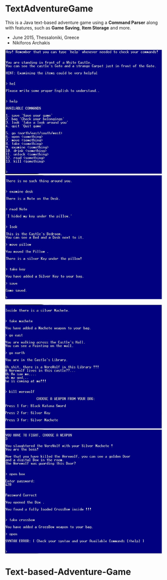 # TextAdventureGame

This is a Java text-based adventure game using a <b>Command Parser</b> along with features, such as <b>Game Saving</b>, <b>Item Storage</b> and more.


- June 2015, Thessaloniki, Greece
- Nikiforos Archakis


 	
<a href="/commands.JPG"><img src="commands.JPG"></a>
<a href="saving.JPG"><img src="saving.JPG"></a>
	
	
 	
<a href="werewolf.JPG"><img src="werewolf.JPG"></a>
<a href="crossbow.JPG"><img src="crossbow.JPG"></a>
	


# Text-based-Adventure-Game

